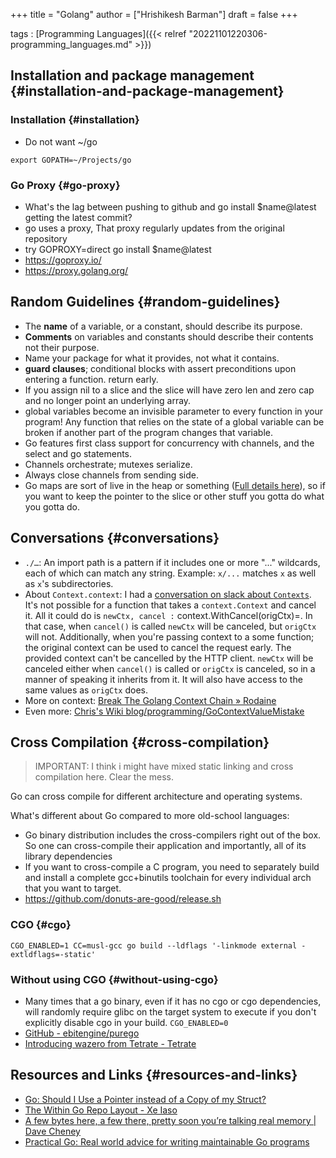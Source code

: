 +++
title = "Golang"
author = ["Hrishikesh Barman"]
draft = false
+++

tags
: [Programming Languages]({{< relref "20221101220306-programming_languages.md" >}})


## Installation and package management {#installation-and-package-management}


### Installation {#installation}

-   Do not want ~/go

<!--listend-->

```shell
export GOPATH=~/Projects/go
```


### Go Proxy {#go-proxy}

-   What's the lag between pushing to github and go install $name@latest getting the latest commit?
-   go uses a proxy, That proxy regularly updates from the original repository
-   try GOPROXY=direct go install $name@latest
-   <https://goproxy.io/>
-   <https://proxy.golang.org/>


## Random Guidelines {#random-guidelines}

-   The **name** of a variable, or a constant, should describe its purpose.
-   **Comments** on variables and constants should describe their contents not their purpose.
-   Name your package for what it provides, not what it contains.
-   **guard clauses**; conditional blocks with assert preconditions upon entering a function. return early.
-   If you assign nil to a slice and the slice will have zero len and zero cap and no longer point an underlying array.
-   global variables become an invisible parameter to every function in your program! Any function that relies on the state of a global variable can be broken if another part of the program changes that variable.
-   Go features first class support for concurrency with channels, and the select and go statements.
-   Channels orchestrate; mutexes serialize.
-   Always close channels from sending side.
-   Go maps are sort of live in the heap or something ([Full details here](https://dave.cheney.net/2018/05/29/how-the-go-runtime-implements-maps-efficiently-without-generics)), so if you want to keep the pointer to the slice or other stuff you gotta do what you gotta do.


## Conversations {#conversations}

-   `./…`: An import path is a pattern if it includes one or more "..." wildcards, each of which can match any string. Example: `x/...` matches `x` as well as `x`'s subdirectories.
-   About `Context.context`: I had a [conversation on slack about `Contexts`](https://gophers.slack.com/archives/C02A8LZKT/p1588549175026200). It's not possible for a function that takes a `context.Context` and cancel it. All it could do is `newCtx, cancel :` context.WithCancel(origCtx)=. In that case, when `cancel()` is called `newCtx` will be canceled, but `origCtx` will not. Additionally, when you're passing context to a some function; the original context can be used to cancel the request early. The provided context can't be cancelled by the HTTP client. `newCtx` will be canceled either when `cancel()` is called or `origCtx` is canceled, so in a manner of speaking it inherits from it. It will also have access to the same values as `origCtx` does.
-   More on context: [Break The Golang Context Chain » Rodaine](https://rodaine.com/2020/07/break-context-cancellation-chain/)
-   Even more: [Chris's Wiki blog/programming/GoContextValueMistake](https://utcc.utoronto.ca/~cks/space/blog/programming/GoContextValueMistake)


## Cross Compilation {#cross-compilation}

<div class="warning small-text">

> IMPORTANT: I think i might have mixed static linking and cross compilation here. Clear the mess.
</div>

Go can cross compile for different architecture and operating systems.

What's different about Go compared to more old-school languages:

-   Go binary distribution includes the cross-compilers right out of the box. So one can cross-compile their application and importantly, all of its library dependencies
-   If you want to cross-compile a C program, you need to separately build and install a complete gcc+binutils toolchain for every individual arch that you want to target.
-   <https://github.com/donuts-are-good/release.sh>


### CGO {#cgo}

```shell
CGO_ENABLED=1 CC=musl-gcc go build --ldflags '-linkmode external -extldflags=-static'
```


### Without using CGO {#without-using-cgo}

-   Many times that a go binary, even if it has no cgo or cgo dependencies, will randomly require glibc on the target system to execute if you don't explicitly disable cgo in your build. `CGO_ENABLED=0`
-   [GitHub - ebitengine/purego](https://github.com/ebitengine/purego)
-   [Introducing wazero from Tetrate - Tetrate](https://tetrate.io/blog/introducing-wazero-from-tetrate/?hss_channel=tw-998918265177952259)


## Resources and Links {#resources-and-links}

-   [Go: Should I Use a Pointer instead of a Copy of my Struct?](https://medium.com/a-journey-with-go/go-should-i-use-a-pointer-instead-of-a-copy-of-my-struct-44b43b104963)
-   [The Within Go Repo Layout - Xe Iaso](https://christine.website/blog/within-go-repo-layout-2020-09-07)
-   [A few bytes here, a few there, pretty soon you’re talking real memory | Dave Cheney](https://dave.cheney.net/2021/01/05/a-few-bytes-here-a-few-there-pretty-soon-youre-talking-real-memory)
-   [Practical Go: Real world advice for writing maintainable Go programs](https://dave.cheney.net/practical-go/presentations/gophercon-singapore-2019.html)
